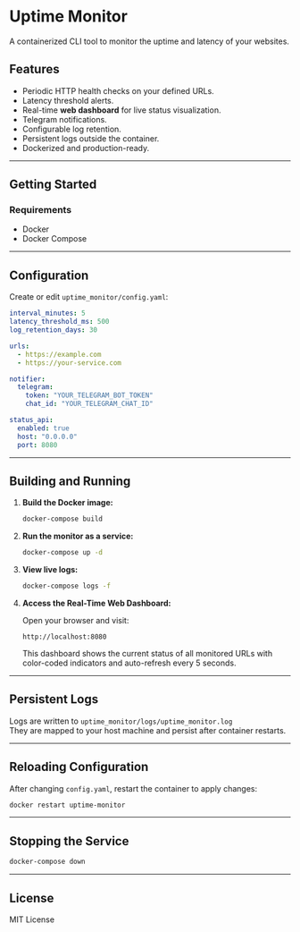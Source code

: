# Uptime Monitor

A containerized CLI tool to monitor the uptime and latency of your websites.

## Features

- Periodic HTTP health checks on your defined URLs.
- Latency threshold alerts.
- Real-time **web dashboard** for live status visualization.
- Telegram notifications.
- Configurable log retention.
- Persistent logs outside the container.
- Dockerized and production-ready.

---

## Getting Started

### Requirements

- Docker
- Docker Compose

---

## Configuration

Create or edit `uptime_monitor/config.yaml`:

```yaml
interval_minutes: 5
latency_threshold_ms: 500
log_retention_days: 30

urls:
  - https://example.com
  - https://your-service.com

notifier:
  telegram:
    token: "YOUR_TELEGRAM_BOT_TOKEN"
    chat_id: "YOUR_TELEGRAM_CHAT_ID"

status_api:
  enabled: true
  host: "0.0.0.0"
  port: 8080
```

---

## Building and Running

1. **Build the Docker image:**

   ```bash
   docker-compose build
   ```

2. **Run the monitor as a service:**

   ```bash
   docker-compose up -d
   ```

3. **View live logs:**

   ```bash
   docker-compose logs -f
   ```

4. **Access the Real-Time Web Dashboard:**

   Open your browser and visit:

   ```
   http://localhost:8080
   ```

   This dashboard shows the current status of all monitored URLs with color-coded indicators and auto-refresh every 5 seconds.

---

## Persistent Logs

Logs are written to `uptime_monitor/logs/uptime_monitor.log`  
They are mapped to your host machine and persist after container restarts.

---

## Reloading Configuration

After changing `config.yaml`, restart the container to apply changes:

```bash
docker restart uptime-monitor
```

---

## Stopping the Service

```bash
docker-compose down
```

---

## License

MIT License